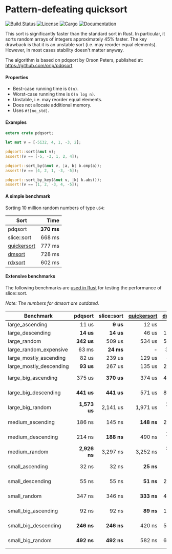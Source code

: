 # Pattern-defeating quicksort

[![Build Status](https://travis-ci.org/stjepang/pdqsort.svg?branch=master)](https://travis-ci.org/stjepang/pdqsort)
[![License](https://img.shields.io/badge/license-Apache--2.0%2FMIT-blue.svg)](https://github.com/stjepang/pdqsort)
[![Cargo](https://img.shields.io/crates/v/pdqsort.svg)](https://crates.io/crates/pdqsort)
[![Documentation](https://docs.rs/pdqsort/badge.svg)](https://docs.rs/pdqsort)

This sort is significantly faster than the standard sort in Rust. In particular, it sorts
random arrays of integers approximately 45% faster. The key drawback is that it is an unstable
sort (i.e. may reorder equal elements). However, in most cases stability doesn't matter anyway.

The algorithm is based on pdqsort by Orson Peters, published at: https://github.com/orlp/pdqsort

#### Properties

* Best-case running time is `O(n)`.
* Worst-case running time is `O(n log n)`.
* Unstable, i.e. may reorder equal elements.
* Does not allocate additional memory.
* Uses `#![no_std]`.

#### Examples

```rust
extern crate pdqsort;

let mut v = [-5i32, 4, 1, -3, 2];

pdqsort::sort(&mut v);
assert!(v == [-5, -3, 1, 2, 4]);

pdqsort::sort_by(&mut v, |a, b| b.cmp(a));
assert!(v == [4, 2, 1, -3, -5]);

pdqsort::sort_by_key(&mut v, |k| k.abs());
assert!(v == [1, 2, -3, 4, -5]);
```

#### A simple benchmark

Sorting 10 million random numbers of type `u64`:

| Sort              | Time       |
|-------------------|-----------:|
| pdqsort           | **370 ms** |
| slice::sort       |     668 ms |
| [quickersort][qs] |     777 ms |
| [dmsort][ds]      |     728 ms |
| [rdxsort][rs]     |     602 ms |

#### Extensive benchmarks

The following benchmarks are [used in Rust][bench] for testing the performance of slice::sort.

*Note: The numbers for dmsort are outdated.*

| Benchmark               | pdqsort       | slice::sort   | [quickersort][qs] | ~~[dmsort][ds]~~ | [rdxsort][rs] |
|-------------------------|--------------:|--------------:|------------------:|-------------:|--------------:|
| large_ascending         |         11 us |      **9 us** |             12 us |        22 us |        358 us |
| large_descending        |     **14 us** |     **14 us** |             46 us |       144 us |        347 us |
| large_random            |    **342 us** |        509 us |            534 us |       544 us |        399 us |
| large_random_expensive  |         63 ms |     **24 ms** |                -  |        31 ms |            -  |
| large_mostly_ascending  |         82 us |        239 us |            129 us |    **45 us** |        353 us |
| large_mostly_descending |     **93 us** |        267 us |            135 us |       282 us |        349 us |
| large_big_ascending     |        375 us |    **370 us** |            374 us |       412 us |     49,597 us |
| large_big_descending    |    **441 us** |    **441 us** |            571 us |       814 us |     49,675 us |
| large_big_random        |  **1,573 us** |      2,141 us |          1,971 us |     2,308 us |     43,578 us |
| medium_ascending        |        186 ns |        145 ns |        **148 ns** |       259 ns |      4,509 ns |
| medium_descending       |        214 ns |    **188 ns** |            490 ns |     1,344 ns |      4,947 ns |
| medium_random           |  **2,926 ns** |      3,297 ns |          3,252 ns |     3,722 ns |      6,466 ns |
| small_ascending         |         32 ns |         32 ns |         **25 ns** |        47 ns |      1,597 ns |
| small_descending        |         55 ns |         55 ns |         **51 ns** |       232 ns |      1,595 ns |
| small_random            |        347 ns |        346 ns |        **333 ns** |       484 ns |      3,841 ns |
| small_big_ascending     |         92 ns |         92 ns |         **89 ns** |       136 ns |     35,749 ns |
| small_big_descending    |    **246 ns** |    **246 ns** |            420 ns |       517 ns |     35,807 ns |
| small_big_random        |    **492 ns** |    **492 ns** |            582 ns |       671 ns |     46,393 ns |

[qs]: https://github.com/notriddle/quickersort
[ds]: https://github.com/emilk/drop-merge-sort
[rs]: https://github.com/crepererum/rdxsort-rs
[bench]: https://github.com/rust-lang/rust/blob/468227129d08b52c4cf90313b29fdad1b80e596b/src/libcollectionstest/slice.rs#L1406
